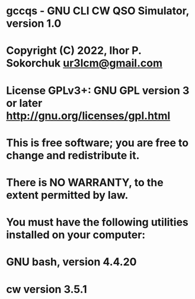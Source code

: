 # gccqs - GNU CLI CW QSO Simulator, version 1.0
#
# Copyright (C) 2022, Ihor P. Sokorchuk <ur3lcm@gmail.com>
# License GPLv3+: GNU GPL version 3 or later <http://gnu.org/licenses/gpl.html>
# This is free software; you are free to change and redistribute it.
# There is NO WARRANTY, to the extent permitted by law.
# 
# You must have the following utilities installed on your computer:
# GNU bash, version 4.4.20
# cw version 3.5.1
#

